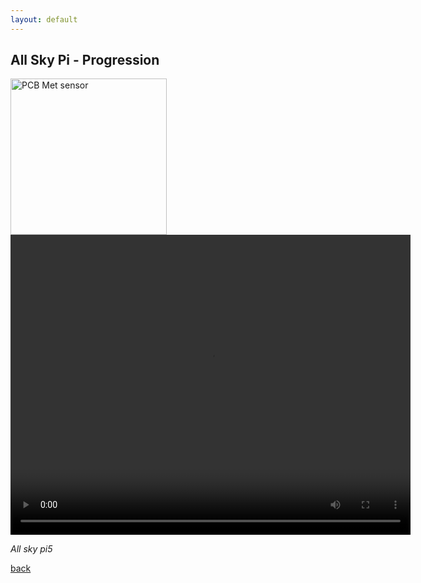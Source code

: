 ```yaml
---
layout: default
---
```


## All Sky Pi - Progression

<img src="https://raw.githubusercontent.com/hughsLab/my-github-page/main/assets/images/pcb-met.png" alt="PCB Met sensor" width="250" />

<video width="640" height="480" controls>
  <source src="https://hughsLab.github.io/my-github-page/assets/film/Ship_fun.mp4" type="video/mp4">
  Your browser does not support the video tag.
</video>

_All sky pi5_

[back](./)